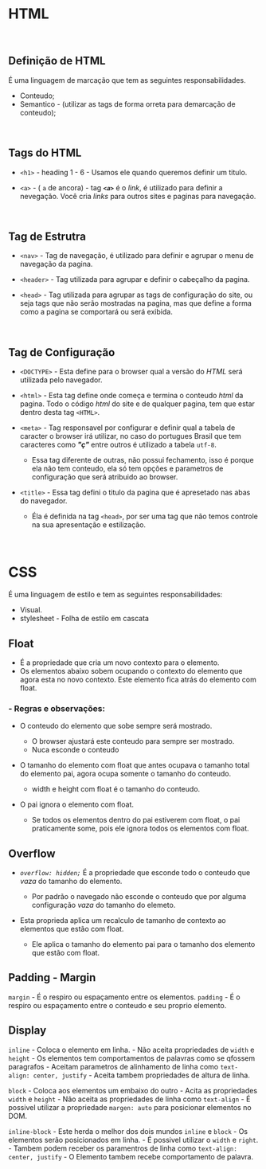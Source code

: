 # HTML

&nbsp;

## Definição de HTML
É uma linguagem de marcação que tem as seguintes responsabilidades.

- Conteudo;
- Semantico - (utilizar as tags de forma orreta para demarcação de conteudo);

&nbsp;

## Tags do HTML
- `<h1>` - heading 1 - 6 - Usamos ele quando queremos definir um titulo.

- `<a>` - ( `a` de ancora) - tag *__`<a>`__* é o *link*, é utilizado para definir a nevegação. Você cria *links* para outros sites e paginas para navegação.

&nbsp;

## Tag de Estrutra

- `<nav>` - Tag de navegação, é utilizado para definir e agrupar o menu de navegação da pagina. 

- `<header>` - Tag utilizada para agrupar e definir o cabeçalho da pagina.

- `<head>` - Tag utilizada para agrupar as tags de configuração do site, ou seja tags que não serão mostradas na pagina, mas que define a forma como a pagina se comportará ou será exibida.

&nbsp;

## Tag de Configuração

- `<DOCTYPE>` - Esta define para o browser qual a versão do *HTML* será utilizada pelo navegador.

- `<html>` - Esta tag define onde começa e termina o conteudo *html* da pagina. Todo o código *html* do site e de qualquer pagina, tem que estar dentro desta tag `<HTML>`.

- `<meta>` - Tag responsavel por configurar e definir qual a tabela de caracter o browser irá utilizar, no caso do portugues Brasil que tem caracteres como *__"ç"__* entre outros é utilizado a tabela `utf-8`.
  - Essa tag diferente de outras, não possui fechamento, isso é porque ela não tem conteudo, ela só tem opções e parametros de configuração que será atribuido ao browser.

- `<title>` - Essa tag defini o titulo da pagina que é apresetado nas abas do navegador.
  - Éla é definida na tag `<head>`, por ser uma tag que não temos controle na sua apresentação e estilização.

&nbsp;

# CSS
É uma linguagem de estilo e tem as seguintes responsabilidades:

- Visual.
- stylesheet - Folha de estilo em cascata

## Float
- É a propriedade que cria um novo contexto para o elemento.
- Os elementos abaixo sobem ocupando o contexto do elemento que agora esta no novo contexto. Este elemento fica atrás do elemento com float.

### - Regras e observações:
 - O conteudo do elemento que sobe sempre será mostrado.
   - O browser ajustará este conteudo para sempre ser mostrado.
   - Nuca esconde o conteudo

- O tamanho do elemento com float que antes ocupava o tamanho total do elemento pai, agora ocupa somente o tamanho do conteudo.
  - width e height com float é o tamanho do conteudo.

- O pai ignora o elemento com float.
   - Se todos os elementos dentro do pai estiverem com float, o pai praticamente some, pois ele ignora todos os elementos com float.

## Overflow
 - *`overflow: hidden;`* É a propriedade que esconde todo o conteudo que *vaza* do tamanho do elemento.
    - Por padrão o navegado não esconde o conteudo que por alguma configuração *vaza* do tamanho do elemeto.

- Esta proprieda aplica um recalculo de tamanho de contexto ao elementos que estão com float.
   - Ele aplica o tamanho do elemento pai para o tamanho dos elemento que estão com float.

## Padding - Margin
`margin` - É o respiro ou espaçamento entre os elementos.
`padding` - É o respiro ou espaçamento entre o conteudo e seu proprio elemento.

## Display
 `inline` 
          - Coloca o elemento em linha.
          - Não aceita propriedades de `width` e `height`
          - Os elementos tem comportamentos de palavras como se qfossem paragrafos
          - Aceitam parametros de alinhamento de linha como `text-align: center, justify`
          - Aceita tambem propriedades de altura de linha.

`block`
          - Coloca aos elementos um embaixo do outro
          - Acita as propriedades `width` e `height`
          - Não aceita as propriedades de linha como `text-align`
          - É possivel utilizar a propriedade `margen: auto` para posicionar elementos no DOM.

`inline-block`
          - Este herda o melhor dos dois mundos `inline` e `block`
          - Os elementos serão posicionados em linha.
          - É possivel utilizar o `width` e `right`.
          - Tambem podem receber os paramentros de linha como `text-align: center, justify`
          - O Elemento tambem recebe comportamento de palavra.
